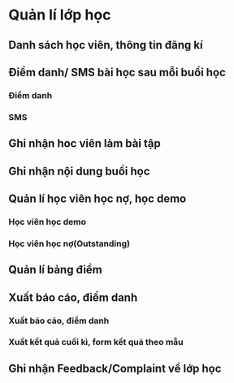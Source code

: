 # Quản lí lớp học

## Danh sách học viên, thông tin đăng kí

## Điểm danh/ SMS bài học sau mỗi buổi học

### Điểm danh

### SMS

## Ghi nhận hoc viên làm bài tập

## Ghi nhận nội dung buổi học

## Quản lí học viên học nợ, học demo

### Học viên học demo

### Học viên học nợ\(Outstanding\)

## Quản lí bảng điểm

## Xuất báo cáo, điểm danh

### Xuất báo cáo, điểm danh

### Xuất kết quả cuối kì, form kết quả theo mẫu

## Ghi nhận Feedback/Complaint về lớp học

